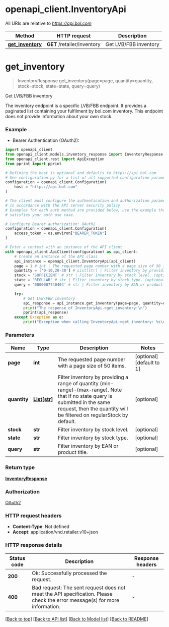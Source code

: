 # openapi_client.InventoryApi

All URIs are relative to *https://api.bol.com*

Method | HTTP request | Description
------------- | ------------- | -------------
[**get_inventory**](InventoryApi.md#get_inventory) | **GET** /retailer/inventory | Get LVB/FBB inventory


# **get_inventory**
> InventoryResponse get_inventory(page=page, quantity=quantity, stock=stock, state=state, query=query)

Get LVB/FBB inventory

The inventory endpoint is a specific LVB/FBB endpoint. It provides a paginated list containing your fulfilment by bol.com inventory. This endpoint does not provide information about your own stock.

### Example

* Bearer Authentication (OAuth2):

```python
import openapi_client
from openapi_client.models.inventory_response import InventoryResponse
from openapi_client.rest import ApiException
from pprint import pprint

# Defining the host is optional and defaults to https://api.bol.com
# See configuration.py for a list of all supported configuration parameters.
configuration = openapi_client.Configuration(
    host = "https://api.bol.com"
)

# The client must configure the authentication and authorization parameters
# in accordance with the API server security policy.
# Examples for each auth method are provided below, use the example that
# satisfies your auth use case.

# Configure Bearer authorization: OAuth2
configuration = openapi_client.Configuration(
    access_token = os.environ["BEARER_TOKEN"]
)

# Enter a context with an instance of the API client
with openapi_client.ApiClient(configuration) as api_client:
    # Create an instance of the API class
    api_instance = openapi_client.InventoryApi(api_client)
    page = 1 # int | The requested page number with a page size of 50 items. (optional) (default to 1)
    quantity = ['0-10,20-30'] # List[str] | Filter inventory by providing a range of quantity (min-range)-(max-range). Note that if no state query is submitted in the same request, then the quantity will be filtered on regularStock by default. (optional)
    stock = 'SUFFICIENT' # str | Filter inventory by stock level. (optional)
    state = 'REGULAR' # str | Filter inventory by stock type. (optional)
    query = '0000007740404' # str | Filter inventory by EAN or product title. (optional)

    try:
        # Get LVB/FBB inventory
        api_response = api_instance.get_inventory(page=page, quantity=quantity, stock=stock, state=state, query=query)
        print("The response of InventoryApi->get_inventory:\n")
        pprint(api_response)
    except Exception as e:
        print("Exception when calling InventoryApi->get_inventory: %s\n" % e)
```



### Parameters


Name | Type | Description  | Notes
------------- | ------------- | ------------- | -------------
 **page** | **int**| The requested page number with a page size of 50 items. | [optional] [default to 1]
 **quantity** | [**List[str]**](str.md)| Filter inventory by providing a range of quantity (min-range)-(max-range). Note that if no state query is submitted in the same request, then the quantity will be filtered on regularStock by default. | [optional] 
 **stock** | **str**| Filter inventory by stock level. | [optional] 
 **state** | **str**| Filter inventory by stock type. | [optional] 
 **query** | **str**| Filter inventory by EAN or product title. | [optional] 

### Return type

[**InventoryResponse**](InventoryResponse.md)

### Authorization

[OAuth2](../README.md#OAuth2)

### HTTP request headers

 - **Content-Type**: Not defined
 - **Accept**: application/vnd.retailer.v10+json

### HTTP response details

| Status code | Description | Response headers |
|-------------|-------------|------------------|
**200** | Ok: Successfully processed the request. |  -  |
**400** | Bad request: The sent request does not meet the API specification. Please check the error message(s) for more information. |  -  |

[[Back to top]](#) [[Back to API list]](../README.md#documentation-for-api-endpoints) [[Back to Model list]](../README.md#documentation-for-models) [[Back to README]](../README.md)

